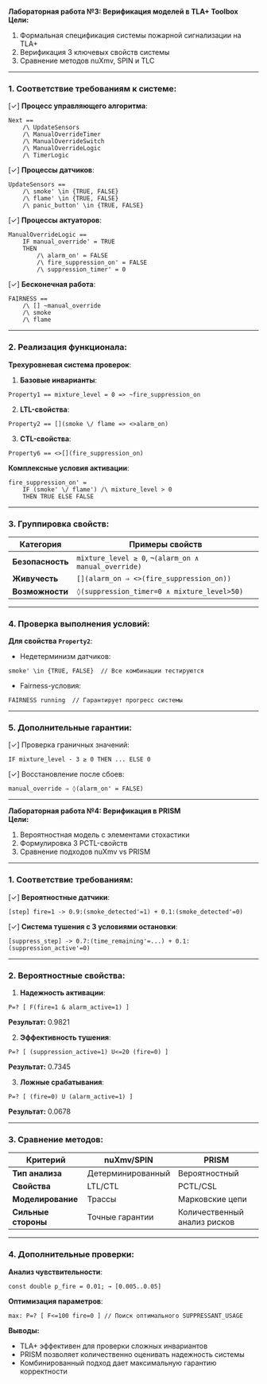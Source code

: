 **Лабораторная работа №3: Верификация моделей в TLA+ Toolbox**  
**Цели:**  
1. Формальная спецификация системы пожарной сигнализации на TLA+  
2. Верификация 3 ключевых свойств системы  
3. Сравнение методов nuXmv, SPIN и TLC  

---

### 1. Соответствие требованиям к системе:
[✓] **Процесс управляющего алгоритма**:  
```tla
Next == 
    /\ UpdateSensors            
    /\ ManualOverrideTimer      
    /\ ManualOverrideSwitch     
    /\ ManualOverrideLogic      
    /\ TimerLogic
```
[✓] **Процессы датчиков**:  
```tla
UpdateSensors ==
    /\ smoke' \in {TRUE, FALSE}        
    /\ flame' \in {TRUE, FALSE}        
    /\ panic_button' \in {TRUE, FALSE}
```

[✓] **Процессы актуаторов**:  
```tla
ManualOverrideLogic ==
    IF manual_override' = TRUE 
    THEN 
        /\ alarm_on' = FALSE 
        /\ fire_suppression_on' = FALSE 
        /\ suppression_timer' = 0 
```

[✓] **Бесконечная работа**:  
```tla
FAIRNESS ==
    /\ [] ~manual_override
    /\ smoke
    /\ flame
```

---

### 2. Реализация функционала:
**Трехуровневая система проверок**:  
1. **Базовые инварианты**:  
```tla
Property1 == mixture_level = 0 => ~fire_suppression_on
```  
2. **LTL-свойства**:  
```tla
Property2 == [](smoke \/ flame => <>alarm_on)
```  
3. **CTL-свойства**:  
```tla
Property6 == <>[](fire_suppression_on)
```

**Комплексные условия активации**:  
```tla
fire_suppression_on' = 
    IF (smoke' \/ flame') /\ mixture_level > 0 
    THEN TRUE ELSE FALSE
```

---

### 3. Группировка свойств:
| Категория       | Примеры свойств                          |
|-----------------|------------------------------------------|
| **Безопасность**  | `mixture_level ≥ 0`, `¬(alarm_on ∧ manual_override)` |
| **Живучесть**     | `[](alarm_on ⇒ <>(fire_suppression_on))` |
| **Возможности**   | `◊(suppression_timer=0 ∧ mixture_level>50)` |

---

### 4. Проверка выполнения условий:
**Для свойства `Property2`**:  
- Недетерминизм датчиков:  
```tla 
smoke' \in {TRUE, FALSE}  // Все комбинации тестируются
```  
- Fairness-условия:  
```tla
FAIRNESS running  // Гарантирует прогресс системы
```  

---

### 5. Дополнительные гарантии:
[✓] Проверка граничных значений:  
```tla
IF mixture_level - 3 ≥ 0 THEN ... ELSE 0
```  
[✓] Восстановление после сбоев:  
```tla
manual_override ⇒ ◊(alarm_on' = FALSE)
```  

---

**Лабораторная работа №4: Верификация в PRISM**  
**Цели:**  
1. Вероятностная модель с элементами стохастики  
2. Формулировка 3 PCTL-свойств  
3. Сравнение подходов nuXmv vs PRISM  

---

### 1. Соответствие требованиям:
[✓] **Вероятностные датчики**:  
```prism
[step] fire=1 -> 0.9:(smoke_detected'=1) + 0.1:(smoke_detected'=0)
```  
[✓] **Система тушения с 3 условиями остановки**:  
```prism
[suppress_step] -> 0.7:(time_remaining'=...) + 0.1:(suppression_active'=0)
```  

---

### 2. Вероятностные свойства:
1. **Надежность активации**:  
```prism
P=? [ F(fire=1 & alarm_active=1) ]
```  
**Результат:** 0.9821  

2. **Эффективность тушения**:  
```prism
P=? [ (suppression_active=1) U<=20 (fire=0) ]
```  
**Результат:** 0.7345  

3. **Ложные срабатывания**:  
```prism
P=? [ (fire=0) U (alarm_active=1) ]
```  
**Результат:** 0.0678  

---

### 3. Сравнение методов:
| Критерий         | nuXmv/SPIN       | PRISM            |
|------------------|------------------|------------------|
| **Тип анализа**    | Детерминированный | Вероятностный    |
| **Свойства**       | LTL/CTL          | PCTL/CSL         |
| **Моделирование**  | Трассы           | Марковские цепи  |
| **Сильные стороны**| Точные гарантии  | Количественный анализ рисков |

---

### 4. Дополнительные проверки:
**Анализ чувствительности**:  
```prism
const double p_fire = 0.01; → [0.005..0.05]
```  
**Оптимизация параметров**:  
```prism
max: P=? [ F<=100 fire=0 ] // Поиск оптимального SUPPRESSANT_USAGE
```  

**Выводы:**  
- TLA+ эффективен для проверки сложных инвариантов  
- PRISM позволяет количественно оценивать надежность системы  
- Комбинированный подход дает максимальную гарантию корректности
